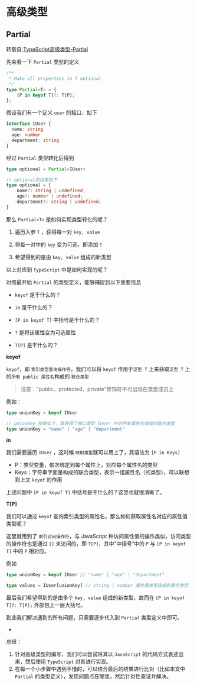
# 高级类型

## Partial

转载自:[TypeScript高级类型-Partial](https://blog.csdn.net/roamingcode/article/details/104111165)

先来看一下 `Partial` 类型的定义

```typescript
/**
 * Make all properties in T optional
 */
type Partial<T> = {
    [P in keyof T]?: T[P];
};
```

假设我们有一个定义 `user` 的接口，如下

```typescript
interface IUser {
  name: string
  age: number
  department: string
}
```

经过 `Partial` 类型转化后得到

```typescript
type optional = Partial<IUser>

// optional的结果如下
type optional = {
    name?: string | undefined;
    age?: number | undefined;
    department?: string | undefined;
}
```

那么 `Partial<T>` 是如何实现类型转化的呢？

1. 遍历入参 `T` ，获得每一对 `key, value`
    
2. 将每一对中的 `key` 变为可选，即添加 `?`
    
3. 希望得到的是由 `key, value` 组成的新类型
    

以上对应到 `TypeScript` 中是如何实现的呢？

对照最开始 `Partial` 的类型定义，能够捕捉到以下重要信息

- `keyof` 是干什么的？
    
- `in` 是干什么的？
    
- `[P in keyof T]` 中括号是干什么的？
    
- `?` 是将该属性变为可选属性
    
- `T[P]` 是干什么的？
    

**keyof**

`keyof`，即 `索引类型查询操作符`，我们可以将 `keyof` 作用于`泛型 T` 上来获取`泛型 T` 上的`所有 public 属性名`构成的 `联合类型`

> 注意："public、protected、private"修饰符不可出现在类型成员上

例如：

```typescript
type unionKey = keyof IUser

// unionKey 结果如下，其获得了接口类型 IUser 中的所有属性名组成的联合类型
type unionKey = "name" | "age" | "department"
```

**in**

我们需要遍历 `IUser` ，这时候 `映射类型`就可以用上了，其语法为 `[P in Keys]`

- P：类型变量，依次绑定到每个属性上，对应每个属性名的类型
- Keys：字符串字面量构成的联合类型，表示一组属性名（的类型），可以联想到上文 `keyof` 的作用

上述问题中 `[P in keyof T]` 中括号是干什么的？这里也就很清晰了。

**T\[P\]**

我们可以通过 `keyof` 查询索引类型的属性名，那么如何获取属性名对应的属性值类型呢？

这里就用到了 `索引访问操作符`，与 JavaScript 种访问属性值的操作类似，访问类型的操作符也是通过 `[]` 来访问的，即 `T[P]`，其中”中括号“中的 `P` 与 `[P in keyof T]` 中的 `P` 相对应。

例如

```typescript
type unionKey = keyof IUser // "name" | "age" | "department"

type values = IUser[unionKey] // string | number 属性值类型组成的联合类型
```

最后我们希望得到的是由多个 `key, value` 组成的新类型，故而在 `[P in keyof T]?: T[P];` 外部包上一层大括号。

到此我们解决遇到的所有问题，只需要逐步代入到 `Partial` 类型定义中即可。

-

总结：

1. 针对高级类型的编写，我们可以尝试将其以 `JavaScript` 的代码方式表述出来，然后使用 `TypeScript` 对其进行实现。
2. 在每一个小步骤中遇到不懂的，可以结合最后的结果进行比对（比如本文中 `Partial` 的类型定义），发现问题点在哪里，然后针对性查证并解决。